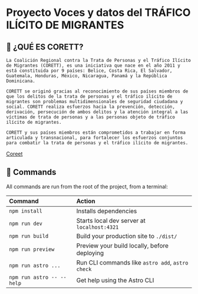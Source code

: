 # Proyecto Voces y datos del TRÁFICO ILÍCITO DE MIGRANTES 

## 👥 ¿QUÉ ES CORETT?
```text
La Coalición Regional contra la Trata de Personas y el Tráfico Ilícito de Migrantes (CORETT), es una iniciativa que nace en el año 2011 y está constituida por 9 países: Belice, Costa Rica, El Salvador, Guatemala, Honduras, México, Nicaragua, Panamá y la República Dominicana.

CORETT se originó gracias al reconocimiento de sus países miembros de que los delitos de la trata de personas y el tráfico ilícito de migrantes son problemas multidimensionales de seguridad ciudadana y social. CORETT realiza esfuerzos hacia la prevención, detección, derivación, persecución de ambos delitos y la atención integral a las víctimas de trata de personas y a las personas objeto de tráfico ilícito de migrantes. 

CORETT y sus países miembros están comprometidos a trabajar en forma articulada y transnacional, para fortalecer los esfuerzos conjuntos para combatir la trata de personas y el tráfico ilícito de migrantes.
```
[Coreet](https://www.coalicioncorett.com/)


## 🧞 Commands

All commands are run from the root of the project, from a terminal:

| Command                   | Action                                           |
| :------------------------ | :----------------------------------------------- |
| `npm install`             | Installs dependencies                            |
| `npm run dev`             | Starts local dev server at `localhost:4321`      |
| `npm run build`           | Build your production site to `./dist/`          |
| `npm run preview`         | Preview your build locally, before deploying     |
| `npm run astro ...`       | Run CLI commands like `astro add`, `astro check` |
| `npm run astro -- --help` | Get help using the Astro CLI                     |

